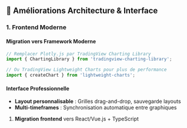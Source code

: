 

## 🚀 Améliorations Architecture & Interface

### **1. Frontend Moderne**

#### **Migration vers Framework Moderne**
```typescript
// Remplacer Plotly.js par TradingView Charting Library
import { ChartingLibrary } from 'tradingview-charting-library';

// Ou TradingView Lightweight Charts pour plus de performance
import { createChart } from 'lightweight-charts';
```

#### **Interface Professionnelle**
- **Layout personnalisable** : Grilles drag-and-drop, sauvegarde layouts
- **Multi-timeframes** : Synchronisation automatique entre graphiques
1. **Migration frontend** vers React/Vue.js + TypeScript